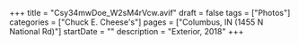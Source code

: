 +++
title = "Csy34mwDoe_W2sM4rVcw.avif"
draft = false
tags = ["Photos"]
categories = ["Chuck E. Cheese's"]
pages = ["Columbus, IN (1455 N National Rd)"]
startDate = ""
description = "Exterior, 2018"
+++
